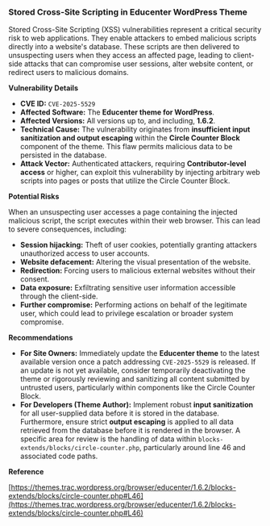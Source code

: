 ### Stored Cross-Site Scripting in Educenter WordPress Theme

Stored Cross-Site Scripting (XSS) vulnerabilities represent a critical security risk to web applications. They enable attackers to embed malicious scripts directly into a website's database. These scripts are then delivered to unsuspecting users when they access an affected page, leading to client-side attacks that can compromise user sessions, alter website content, or redirect users to malicious domains.

**Vulnerability Details**

*   **CVE ID:** `CVE-2025-5529`
*   **Affected Software:** The **Educenter theme for WordPress**.
*   **Affected Versions:** All versions up to, and including, **1.6.2**.
*   **Technical Cause:** The vulnerability originates from **insufficient input sanitization and output escaping** within the **Circle Counter Block** component of the theme. This flaw permits malicious data to be persisted in the database.
*   **Attack Vector:** Authenticated attackers, requiring **Contributor-level access** or higher, can exploit this vulnerability by injecting arbitrary web scripts into pages or posts that utilize the Circle Counter Block.

**Potential Risks**

When an unsuspecting user accesses a page containing the injected malicious script, the script executes within their web browser. This can lead to severe consequences, including:

*   **Session hijacking:** Theft of user cookies, potentially granting attackers unauthorized access to user accounts.
*   **Website defacement:** Altering the visual presentation of the website.
*   **Redirection:** Forcing users to malicious external websites without their consent.
*   **Data exposure:** Exfiltrating sensitive user information accessible through the client-side.
*   **Further compromise:** Performing actions on behalf of the legitimate user, which could lead to privilege escalation or broader system compromise.

**Recommendations**

*   **For Site Owners:** Immediately update the **Educenter theme** to the latest available version once a patch addressing `CVE-2025-5529` is released. If an update is not yet available, consider temporarily deactivating the theme or rigorously reviewing and sanitizing all content submitted by untrusted users, particularly within components like the Circle Counter Block.
*   **For Developers (Theme Author):** Implement robust **input sanitization** for all user-supplied data before it is stored in the database. Furthermore, ensure strict **output escaping** is applied to all data retrieved from the database before it is rendered in the browser. A specific area for review is the handling of data within `blocks-extends/blocks/circle-counter.php`, particularly around line 46 and associated code paths.

**Reference**

[https://themes.trac.wordpress.org/browser/educenter/1.6.2/blocks-extends/blocks/circle-counter.php#L46](https://themes.trac.wordpress.org/browser/educenter/1.6.2/blocks-extends/blocks/circle-counter.php#L46)